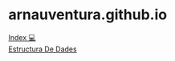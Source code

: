 # arnauventura.github.io

[Index 💻](https://arnauventura.github.io/WebEnBlanc/index.html)
<br/>
[Estructura De Dades](https://arnauventura.github.io/DWEC/Estructura_de_dades/Practica_1.HTML)
